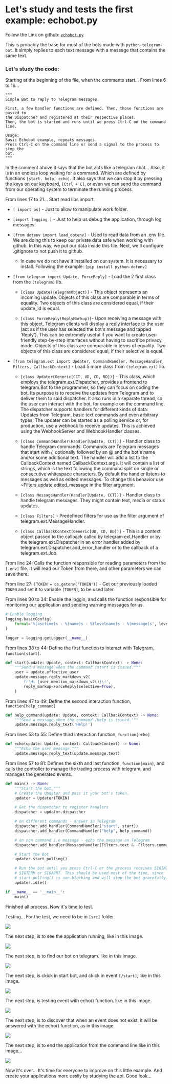# Let's study and tests the first example: echobot.py
Follow the Link on github: [`echobot.py`](https://github.com/python-telegram-bot/python-telegram-bot/blob/v13.x/examples/echobot.py)

This is probably the base for most of the bots made with `python-telegram-bot`. It simply replies to each text message with a message that contains the same text.
### Let's study the code:

Starting at the beginning of the file, when the comments start...
From lines 6 to 16...
```
"""
Simple Bot to reply to Telegram messages.

First, a few handler functions are defined. Then, those functions are passed to
the Dispatcher and registered at their respective places.
Then, the bot is started and runs until we press Ctrl-C on the command line.

Usage:
Basic Echobot example, repeats messages.
Press Ctrl-C on the command line or send a signal to the process to stop the
bot.
"""
```
In the comment above it says that the bot acts like a telegram chat...
Also, it is in an endless loop waiting for a command. Which are defined by functions `[start. help, echo]`.
It also says that we can stop it by pressing the keys on our keyboard, `[Ctrl + C]`, or even we can send the command from our operating system to terminate the running process.

From lines 17 to 21...
Start read libs import.
 + `[ import os]` - Just to allow to manipulate work folder. 

 + `[import logging ]` - Just to help us debug the application, through log messages.

 + `[from dotenv import load_dotenv]` - Used to read data from an .env file. We are doing this to keep our private data safe when working with github. In this way, we put our data inside this file. Next, we'll configure .gitignore to not push it to github.
     + In case we do not have it installed on our system. It is necessary to install. Following the example: `[pip install python-dotenv]`  

 + `[from telegram import Update, ForceReply]` - Load the 2 first class from the `(telegram)` lib.

    + `[class Update(TelegramObject)]` - This object represents an incoming update. Objects of this class are comparable in terms of equality. Two objects of this class are considered equal, if their update_id is equal.
   
    + `[class ForceReply(ReplyMarkup)]`- Upon receiving a message with this object, Telegram clients will display a reply interface to the user (act as if the user has selected the bot's message and tapped 'Reply'). This can be extremely useful if you want to create user-friendly step-by-step interfaces without having to sacrifice privacy mode. Objects of this class are comparable in terms of equality. Two objects of this class are considered equal, if their selective is equal.
   
+ `[from telegram.ext import Updater, CommandHandler, MessageHandler, Filters, CallbackContext]` - Load 5 more class from `(telegram.ext)` lib.
    + `[class Updater(Generic[CCT, UD, CD, BD])]` - This class, which employs the telegram.ext.Dispatcher, provides a frontend to telegram.Bot to the programmer, so they can focus on coding the bot. Its purpose is to receive the updates from Telegram and to deliver them to said dispatcher. It also runs in a separate thread, so the user can interact with the bot, for example on the command line. The dispatcher supports handlers for different kinds of data: Updates from Telegram, basic text commands and even arbitrary types. The updater can be started as a polling service or, for production, use a webhook to receive updates. This is achieved using the WebhookServer and WebhookHandler classes.
  
    + `[class CommandHandler(Handler[Update, CCT])]` - Handler class to handle Telegram commands.
       Commands are Telegram messages that start with /, optionally followed by an @ and the bot's name and/or some additional text. The handler will add a list to the CallbackContext named CallbackContext.args. It will contain a list of strings, which is the text following the command split on single or consecutive whitespace characters.
       By default the handler listens to messages as well as edited messages. To change this behavior use ~Filters.update.edited_message in the filter argument.
  
    + `[class MessageHandler(Handler[Update, CCT])]` - Handler class to handle telegram messages. They might contain text, media or status updates.

    + `[class Filters]` - Predefined filters for use as the filter argument of telegram.ext.MessageHandler.
    + `[class CallbackContext(Generic[UD, CD, BD])]` - This is a context object passed to the callback called by telegram.ext.Handler or by the telegram.ext.Dispatcher in an error handler added by telegram.ext.Dispatcher.add_error_handler or to the callback of a telegram.ext.Job.
  
From line 24:
Calls the function responsible for reading parameters from the `[.env]` file. It will read our Token from there, and other parameters we can save there.

From line 27:
`[TOKEN = os.getenv('TOKEN')]` - Get our previously loaded `TOKEN` and set it to variable `[TOKEN]`, to be used later.

From lines 30 to 34:
Enable the loggin, and calls the function responsible for monitoring our application and sending warning messages for us.

```` python
# Enable logging
logging.basicConfig(
    format='%(asctime)s - %(name)s - %(levelname)s - %(message)s', level=logging.INFO
)

logger = logging.getLogger(__name__)
````
From lines 38 to 44:
Define the first function to interact with Telegram, `function[start]`.

```` python
def start(update: Update, context: CallbackContext) -> None:
    """Send a message when the command /start is issued."""
    user = update.effective_user
    update.message.reply_markdown_v2(
        fr'Hi {user.mention_markdown_v2()}\!',
        reply_markup=ForceReply(selective=True),
    )
````
From lines 47 to 49:
Define the second interaction function, `function[help_command]`

```` python
def help_command(update: Update, context: CallbackContext) -> None:
    """Send a message when the command /help is issued."""
    update.message.reply_text('Help!')
````
From lines 53 to 55:
Define third interaction function, `function[echo]`

```` python
def echo(update: Update, context: CallbackContext) -> None:
    """Echo the user message."""
    update.message.reply_text(update.message.text)
````
From lines 57 to 81:
Defines the sixth and last function, `function[main]`, and calls the controller to manage the trading process with telegram, and manages the generated events.

```` python
def main() -> None:
    """Start the bot."""
    # Create the Updater and pass it your bot's token.
    updater = Updater(TOKEN)

    # Get the dispatcher to register handlers
    dispatcher = updater.dispatcher

    # on different commands - answer in Telegram
    dispatcher.add_handler(CommandHandler("start", start))
    dispatcher.add_handler(CommandHandler("help", help_command))

    # on non command i.e message - echo the message on Telegram
    dispatcher.add_handler(MessageHandler(Filters.text & ~Filters.command, echo))

    # Start the Bot
    updater.start_polling()

    # Run the bot until you press Ctrl-C or the process receives SIGINT,
    # SIGTERM or SIGABRT. This should be used most of the time, since
    # start_polling() is non-blocking and will stop the bot gracefully.
    updater.idle()

if __name__ == '__main__':
    main()

````
Finished all process. 
Now it's time to test.

Testing...
For the test, we need to be in `[src]` folder.

![](images/2022-11-17_17-36.png)

The next step, is to see the application running, like in this image.

![](images/2022-11-17_17-37.png)

The next step, is to find our bot on telegram. like in this image.

![](images/2022-11-17_17-29.png)

The next step, is ckick in start bot, and ckick in event `[/start]`, like in this image.

![](images/2022-11-17_17-30.png)

The next step, is testing event with echo() function. like in this image.

![](images/2022-11-17_17-31.png)

The next step, is to discover that when an event does not exist, it will be answered with the echo() function, as in this image.

![](images/2022-11-17_17-32.png)

The next step, is to end the application from the command line like in this image...

![](images/2022-11-17_17-38.png)

Now it's over... It's time for everyone to improve on this little example.
And create your applications more easily by studying the api.
Good look...


 
